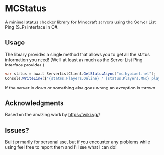 # MCStatus
A minimal status checker library for Minecraft servers using the Server List Ping (SLP) interface in C#.

## Usage

The library provides a single method that allows you to get all the status information you need! (Well, at least as much as the Server List Ping interface provides.)

```cs
var status = await ServerListClient.GetStatusAsync("mc.hypixel.net");
Console.WriteLine($"{status.Players.Online} / {status.Players.Max} players are online!");
```

If the server is down or something else goes wrong an exception is thrown.

## Acknowledgments

Based on the amazing work by https://wiki.vg/!

## Issues?

Built primarily for personal use, but if you encounter any problems while using feel free to report them and I'll see what I can do!
